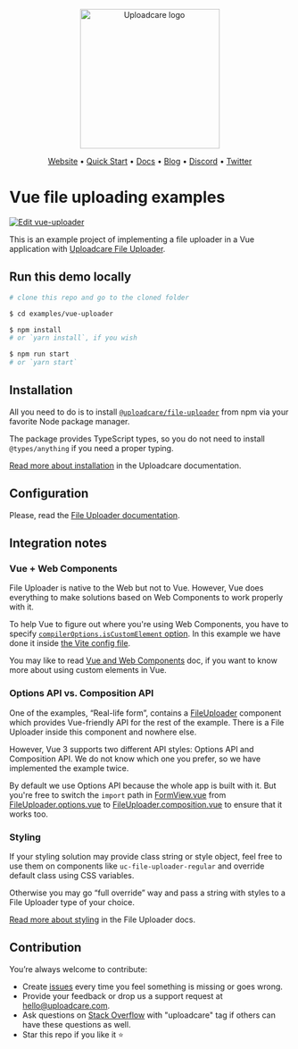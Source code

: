 <p align="center">
  <a href="https://uploadcare.com?ref=github-vue-example-readme">
    <picture>
      <source media="(prefers-color-scheme: light)" srcset="https://ucarecdn.com/1b4714cd-53be-447b-bbde-e061f1e5a22f/logo-safespace-transparent.svg">
      <source media="(prefers-color-scheme: dark)" srcset="https://ucarecdn.com/3b610a0a-780c-4750-a8b4-3bf4a8c90389/logo-transparent-inverted.svg">
      <img width="250" alt="Uploadcare logo" src="https://ucarecdn.com/1b4714cd-53be-447b-bbde-e061f1e5a22f/logo-safespace-transparent.svg">
    </picture>
  </a>
</p>
<p align="center">
  <a href="https://uploadcare.com?ref=github-vue-example-readme">Website</a> • 
  <a href="https://uploadcare.com/docs/start/quickstart?ref=github-vue-example-readme">Quick Start</a> • 
  <a href="https://uploadcare.com/docs?ref=github-vue-example-readme">Docs</a> • 
  <a href="https://uploadcare.com/blog?ref=github-vue-example-readme">Blog</a> • 
  <a href="https://discord.gg/mKWRgRsVz8?ref=github-vue-example-readme">Discord</a> •
  <a href="https://twitter.com/Uploadcare?ref=github-vue-example-readme">Twitter</a>
</p>

# Vue file uploading examples

[![Edit vue-uploader](https://codesandbox.io/static/img/play-codesandbox.svg)](https://codesandbox.io/s/github/uploadcare/file-uploader-examples/tree/main/examples/vue-uploader/)

This is an example project of implementing a file uploader in a Vue application with [Uploadcare File Uploader](https://github.com/uploadcare/file-uploader).

## Run this demo locally

```bash
# clone this repo and go to the cloned folder

$ cd examples/vue-uploader

$ npm install
# or `yarn install`, if you wish

$ npm run start
# or `yarn start`
```

## Installation

All you need to do is to install [`@uploadcare/file-uploader`](https://www.npmjs.com/package/@uploadcare/file-uploader) from npm
via your favorite Node package manager.

The package provides TypeScript types, so you do not need to install `@types/anything` if you need a proper typing.

[Read more about installation](https://uploadcare.com/docs/file-uploader/installation/) in the Uploadcare documentation.

## Configuration

Please, read the [File Uploader documentation](https://uploadcare.com/docs/file-uploader/).

## Integration notes

### Vue + Web Components

File Uploader is native to the Web but not to Vue. However, Vue does everything to make solutions based on Web Components
to work properly with it. 

To help Vue to figure out where you're using Web Components, you have to specify 
[`compilerOptions.isCustomElement` option](https://vuejs.org/api/application.html#app-config-compileroptions). 
In this example we have done it inside [the Vite config file](vite.config.js).

You may like to read [Vue and Web Components](https://vuejs.org/guide/extras/web-components.html) doc, 
if you want to know more about using custom elements in Vue.

### Options API vs. Composition API

One of the examples, “Real-life form”, contains a [FileUploader](src/components/FileUploader) component
which provides Vue-friendly API for the rest of the example. There is a File Uploader inside this component and nowhere else.

However, Vue 3 supports two different API styles: Options API and Composition API. We do not know which one you prefer,
so we have implemented the example twice.

By default we use Options API because the whole app is built with it. But you're free to switch the `import` path 
in [FormView.vue](src/views/FormView/FormView.vue) from [FileUploader.options.vue](src/components/FileUploader/FileUploader.options.vue)
to [FileUploader.composition.vue](src/components/FileUploader/FileUploader.composition.vue) to ensure that it works too.

### Styling

If your styling solution may provide class string or style object, feel free to use them on components like
`uc-file-uploader-regular` and override default class using CSS variables.

Otherwise you may go “full override” way and pass a string with styles to a File Uploader type of your choice.

[Read more about styling](https://uploadcare.com/docs/file-uploader/styling/) in the File Uploader docs.

## Contribution

You’re always welcome to contribute:

* Create [issues](https://github.com/uploadcare/file-uploader-examples/issues) every time you feel something is missing or goes wrong.
* Provide your feedback or drop us a support request at <a href="mailto:hello@uploadcare.com">hello@uploadcare.com</a>.
* Ask questions on [Stack Overflow](https://stackoverflow.com/questions/tagged/uploadcare) with "uploadcare" tag if others can have these questions as well.
* Star this repo if you like it ⭐️
